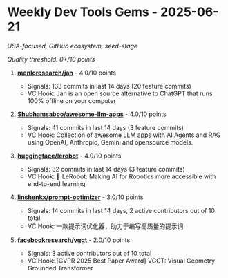 # Weekly Dev Tools Gems - 2025-06-21
*USA-focused, GitHub ecosystem, seed-stage*

*Quality threshold: 0+/10 points*

1. **[menloresearch/jan](https://github.com/menloresearch/jan)** - 4.0/10 points
   - Signals: 133 commits in last 14 days (20 feature commits)
   - VC Hook: Jan is an open source alternative to ChatGPT that runs 100% offline on your computer

2. **[Shubhamsaboo/awesome-llm-apps](https://github.com/Shubhamsaboo/awesome-llm-apps)** - 4.0/10 points
   - Signals: 41 commits in last 14 days (3 feature commits)
   - VC Hook: Collection of awesome LLM apps with AI Agents and RAG using OpenAI, Anthropic, Gemini and opensource models.

3. **[huggingface/lerobot](https://github.com/huggingface/lerobot)** - 4.0/10 points
   - Signals: 32 commits in last 14 days (3 feature commits)
   - VC Hook: 🤗 LeRobot: Making AI for Robotics more accessible with end-to-end learning

4. **[linshenkx/prompt-optimizer](https://github.com/linshenkx/prompt-optimizer)** - 3.0/10 points
   - Signals: 14 commits in last 14 days, 2 active contributors out of 10 total
   - VC Hook: 一款提示词优化器，助力于编写高质量的提示词

5. **[facebookresearch/vggt](https://github.com/facebookresearch/vggt)** - 2.0/10 points
   - Signals: 3 active contributors out of 10 total
   - VC Hook: [CVPR 2025 Best Paper Award] VGGT: Visual Geometry Grounded Transformer
